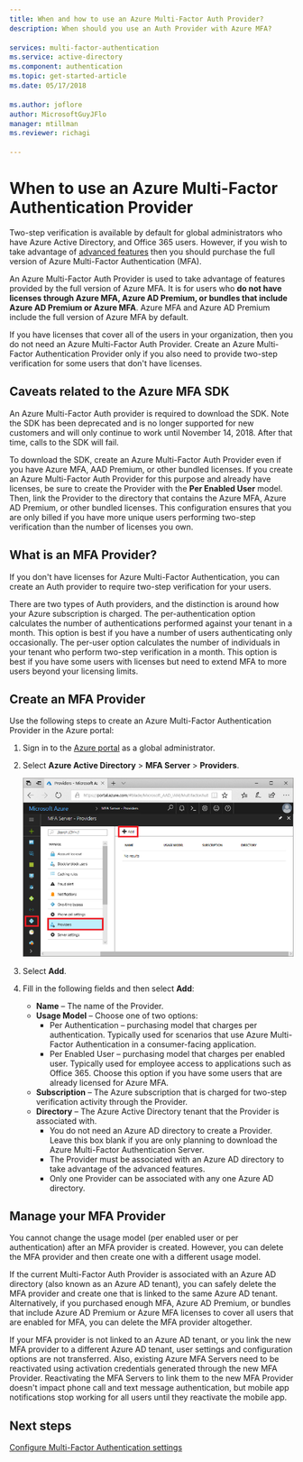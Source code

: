 ```yaml
---
title: When and how to use an Azure Multi-Factor Auth Provider?
description: When should you use an Auth Provider with Azure MFA?

services: multi-factor-authentication
ms.service: active-directory
ms.component: authentication
ms.topic: get-started-article
ms.date: 05/17/2018

ms.author: joflore
author: MicrosoftGuyJFlo
manager: mtillman
ms.reviewer: richagi

---
```

# When to use an Azure Multi-Factor Authentication Provider

Two-step verification is available by default for global administrators who have Azure Active Directory, and Office 365 users. However, if you wish to take advantage of [advanced features](howto-mfa-mfasettings.md) then you should purchase the full version of Azure Multi-Factor Authentication (MFA).

An Azure Multi-Factor Auth Provider is used to take advantage of features provided by the full version of Azure MFA. It is for users who **do not have licenses through Azure MFA, Azure AD Premium, or bundles that include Azure AD Premium or Azure MFA**. Azure MFA and Azure AD Premium include the full version of Azure MFA by default.

If you have licenses that cover all of the users in your organization, then you do not need an Azure Multi-Factor Auth Provider. Create an Azure Multi-Factor Authentication Provider only if you also need to provide two-step verification for some users that don't have licenses.

## Caveats related to the Azure MFA SDK

An Azure Multi-Factor Auth provider is required to download the SDK. Note the SDK has been deprecated and is no longer supported for new customers and will only continue to work until November 14, 2018. After that time, calls to the SDK will fail.

To download the SDK, create an Azure Multi-Factor Auth Provider even if you have Azure MFA, AAD Premium, or other bundled licenses. If you create an Azure Multi-Factor Auth Provider for this purpose and already have licenses, be sure to create the Provider with the **Per Enabled User** model. Then, link the Provider to the directory that contains the Azure MFA, Azure AD Premium, or other bundled licenses. This configuration ensures that you are only billed if you have more unique users performing two-step verification than the number of licenses you own.

## What is an MFA Provider?

If you don't have licenses for Azure Multi-Factor Authentication, you can create an Auth provider to require two-step verification for your users.

There are two types of Auth providers, and the distinction is around how your Azure subscription is charged. The per-authentication option calculates the number of authentications performed against your tenant in a month. This option is best if you have a number of users authenticating only occasionally. The per-user option calculates the number of individuals in your tenant who perform two-step verification in a month. This option is best if you have some users with licenses but need to extend MFA to more users beyond your licensing limits.

## Create an MFA Provider

Use the following steps to create an Azure Multi-Factor Authentication Provider in the Azure portal:

1. Sign in to the [Azure portal](https://portal.azure.com) as a global administrator.
2. Select **Azure Active Directory** > **MFA Server** > **Providers**.

   ![Providers][Providers]

3. Select **Add**.
4. Fill in the following fields and then select **Add**:
   - **Name** – The name of the Provider.
   - **Usage Model** – Choose one of two options:
      * Per Authentication – purchasing model that charges per authentication. Typically used for scenarios that use Azure Multi-Factor Authentication in a consumer-facing application.
      * Per Enabled User – purchasing model that charges per enabled user. Typically used for employee access to applications such as Office 365. Choose this option if you have some users that are already licensed for Azure MFA.
   - **Subscription** – The Azure subscription that is charged for two-step verification activity through the Provider.
   - **Directory** – The Azure Active Directory tenant that the Provider is associated with.
      * You do not need an Azure AD directory to create a Provider. Leave this box blank if you are only planning to download the Azure Multi-Factor Authentication Server.
      * The Provider must be associated with an Azure AD directory to take advantage of the advanced features.
      * Only one Provider can be associated with any one Azure AD directory.

## Manage your MFA Provider

You cannot change the usage model (per enabled user or per authentication) after an MFA provider is created. However, you can delete the MFA provider and then create one with a different usage model.

If the current Multi-Factor Auth Provider is associated with an Azure AD directory (also known as an Azure AD tenant), you can safely delete the MFA provider and create one that is linked to the same Azure AD tenant. Alternatively, if you purchased enough MFA, Azure AD Premium, or bundles that include Azure AD Premium or Azure MFA licenses to cover all users that are enabled for MFA, you can delete the MFA provider altogether.

If your MFA provider is not linked to an Azure AD tenant, or you link the new MFA provider to a different Azure AD tenant, user settings and configuration options are not transferred. Also, existing Azure MFA Servers need to be reactivated using activation credentials generated through the new MFA Provider. Reactivating the MFA Servers to link them to the new MFA Provider doesn't impact phone call and text message authentication, but mobile app notifications stop working for all users until they reactivate the mobile app.

## Next steps

[Configure Multi-Factor Authentication settings](howto-mfa-mfasettings.md)

[Providers]: ./media/concept-mfa-authprovider/add-providers.png "Add MFA Providers"
